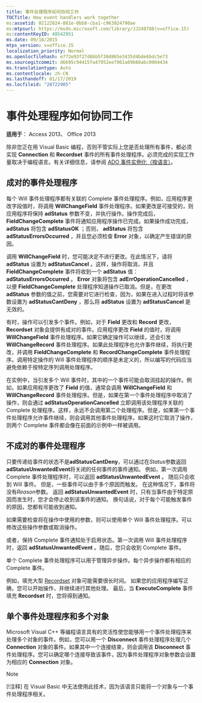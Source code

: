 ```yaml
---
title: 事件处理程序如何协同工作
TOCTitle: How event handlers work together
ms:assetid: 02122824-881e-0bb8-cba1-c963024790ae
ms:mtpsurl: https://msdn.microsoft.com/library/JJ248788(v=office.15)
ms:contentKeyID: 48542951
ms.date: 09/18/2015
mtps_version: v=office.15
localization_priority: Normal
ms.openlocfilehash: e772e93f27d6bb5f30d865e3435d4bde6bdc5e73
ms.sourcegitcommit: d6695c94415fa47952ee7961a69660abc0904434
ms.translationtype: Auto
ms.contentlocale: zh-CN
ms.lasthandoff: 01/17/2019
ms.locfileid: "28722905"
---
```

# <a name="how-event-handlers-work-together"></a>事件处理程序如何协同工作

**适用于**： Access 2013、 Office 2013

除非您正在用 Visual Basic 编程，否则不管实际上您是否处理所有事件，都必须实现 **Connection** 和 **Recordset** 事件的所有事件处理程序。必须完成的实现工作量取决于编程语言。有关详细信息，请参阅 [ADO 事件实例化（按语言）](https://docs.microsoft.com/office/client-developer/access/desktop-database-reference/ado-event-instantiation-by-language-ado)。

## <a name="paired-event-handlers"></a>成对的事件处理程序

每个 Will 事件处理程序都有关联的 Complete 事件处理程序。例如，应用程序更改字段值时，将调用 **WillChangeField** 事件处理程序。如果更改是可接受的，则应用程序将保持 **adStatus** 参数不变，并执行操作。操作完成后， **FieldChangeComplete** 事件将通知应用程序操作已完成。如果操作成功完成， **adStatus** 将包含 **adStatusOK** ；否则， **adStatus** 将包含 **adStatusErrorsOccurred** ，并且您必须检查 **Error** 对象，以确定产生错误的原因。

调用 **WillChangeField** 时，您可能决定不进行更改。在此情况下，请将 **adStatus** 设置为 **adStatusCancel** 。这样，操作将取消，并且 **FieldChangeComplete** 事件将收到一个 **adStatus** 值： **adStatusErrorsOccurred** 。 **Error** 对象将包含 **adErrOperationCancelled** ，以便 **FieldChangeComplete** 处理程序知道操作已取消。但是，在更改 **adStatus** 参数的值之前，您需要对它进行检查，因为，如果在进入过程时将该参数设置为 **adStatusCantDeny** ，那么将 **adStatus** 设置为 **adStatusCancel** 是无效的。

有时，操作可以引发多个事件。例如，对于 **Field** 更改和 **Record** 更改， **Recordset** 对象会提供有成对的事件。应用程序更改 **Field** 的值时，将调用 **WillChangeField** 事件处理程序。如果它确定操作可以继续，还会引发 **WillChangeRecord** 事件处理程序。如果此处理程序也允许事件继续，将执行更改，并调用 **FieldChangeComplete** 和 **RecordChangeComplete** 事件处理程序。调用特定操作的 Will 事件处理程序的顺序是未定义的，所以编写的代码应当避免依赖于按特定序列调用处理程序。

在实例中，当引发多个 Will 事件时，其中的一个事件可能会取消挂起的操作。例如，如果应用程序更改了 **Field** 的值，通常会调用 **WillChangeField** 和 **WillChangeRecord** 事件处理程序。但是，如果在第一个事件处理程序中取消了操作，则会通过 **adStatusOperationCancelled** 立即调用该处理程序关联的 Complete 处理程序。这样，永远不会调用第二个处理程序。但是，如果第一个事件处理程序允许事件继续，则会调用其他事件处理程序。如果这时它取消了操作，则两个 Complete 事件都会像在前面的示例中一样被调用。

## <a name="unpaired-event-handlers"></a>不成对的事件处理程序

只要传递给事件的状态不是**adStatusCantDeny**，可以通过在*Status*参数返回**adStatusUnwantedEvent**将关闭的任何事件的事件通知。 例如，第一次调用 Complete 事件处理程序时，可以返回 **adStatusUnwantedEvent** 。 随后只会收到 Will 事件。 但是，一些事件可以由于多个原因而触发。 在这种情况下，事件将没有*Reason*参数。 返回 **adStatusUnwantedEvent** 时，只有当事件由于特定原因而发生时，您才会停止收到该事件的通知。 换句话说，对于每个可能触发事件的原因，您都有可能收到通知。

如果需要检查将在操作中使用的参数，则可以使用单个 Will 事件处理程序。可以修改这些操作参数或取消操作。

或者，保持 Complete 事件通知处于启用状态。第一次调用 Will 事件处理程序时，返回 **adStatusUnwantedEvent** 。随后，您只会收到 Complete 事件。

单个 Complete 事件处理程序可以用于管理异步操作。每个异步操作都有相应的 Complete 事件。

例如，填充大型 [Recordset](recordset-object-ado.md) 对象可能需要很长时间。 如果您的应用程序编写正确，您可以开始操作，并继续进行其他处理。 最后，当 **ExecuteComplete** 事件填充 **Recordset** 时，您将得到通知。

## <a name="single-event-handlers-and-multiple-objects"></a>单个事件处理程序和多个对象

Microsoft Visual C++ 等编程语言具有的灵活性使您能够用一个事件处理程序来处理多个对象的事件。例如，您可以用一个 **Disconnect** 事件处理程序处理几个 **Connection** 对象的事件。如果其中一个连接结束，则会调用该 **Disconnect** 事件处理程序。您可以确定哪个连接导致该事件，因为事件处理程序对象参数会设置为相应的 **Connection** 对象。

> [!NOTE]
> [!注释] 在 Visual Basic 中无法使用此技术，因为该语言只能将一个对象与一个事件处理程序相关。



